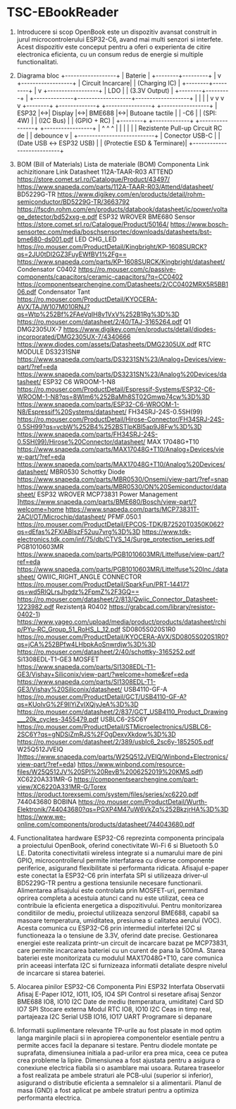 # TSC-EBookReader
1. Introducere si scop
OpenBook este un dispozitiv avansat construit in jurul microcontrolerului ESP32-C6, avand mai multi senzori si interfete. Acest dispozitiv este conceput pentru a oferi o experienta de citire electronica eficienta, cu un consum redus de energie si multiple functionalitati.

2. Diagrama bloc
           +------------------+
           |     Baterie       |
           +--------+---------+
                    |
                    v
           +------------------+
           |   Circuit Incarcare|
           | (Charging IC)      |
           +--------+---------+
                    |
                    v
           +------------------+
           |       LDO        |
           |   (3.3V Output)  |
           +--------+---------+
                    |
    +--------------+-------------------+-------------------+
    |              |                   |                   |
    v              v                   v                   v
+--------+   +-------------+   +----------------+   +-----------------+
| ESP32  |<->|    Display   |<->|    BME688      |<->|  Butoane tactile |
|  -C6   |   |   (SPI: 4W)  |   |   (I2C Bus)    |   | (GPIO + RC)      |
+--------+   +-------------+   +----------------+   +-----------------+
     |               ^                 ^                     ^
     |               |                 |                     |
     |               |           Rezistente Pull-up      Circuit RC de 
     |               |                                      debounce
     v               |
+---------------------------+
|     Conector USB-C        |
| (Date USB ↔ ESP32 USB)    |
| (Protectie ESD & Terminare)|
+---------------------------+
   
3. BOM (Bill of Materials)
Lista de materiale (BOM)
Componenta	Link achizitionare	Link Datasheet
112A-TAAR-R03 ATTEND	https://store.comet.srl.ro/Catalogue/Product/43497/	https://www.snapeda.com/parts/112A-TAAR-R03/Attend/datasheet/
BD5229G-TR	https://www.digikey.com/en/products/detail/rohm-semiconductor/BD5229G-TR/3663792	https://fscdn.rohm.com/en/products/databook/datasheet/ic/power/voltage_detector/bd52xxg-e.pdf
ESP32 WROVER BME680 Sensor	https://store.comet.srl.ro/Catalogue/Product/50164/	https://www.bosch-sensortec.com/media/boschsensortec/downloads/datasheets/bst-bme680-ds001.pdf
LED CHG_LED	https://ro.mouser.com/ProductDetail/Kingbright/KP-1608SURCK?qs=2JU0tDl2GZ3FuyEWfBV1%2Fg==	https://www.snapeda.com/parts/KP-1608SURCK/Kingbright/datasheet/
Condensator C0402	https://ro.mouser.com/c/passive-components/capacitors/ceramic-capacitors/?q=CC0402	https://componentsearchengine.com/Datasheets/2/CC0402MRX5R5BB106.pdf
Condensator Tant	https://ro.mouser.com/ProductDetail/KYOCERA-AVX/TAJW107M010RNJ?qs=Wtp%252Bf%2FAeVqIH8v1VxV%252B1Rg%3D%3D	https://ro.mouser.com/datasheet/2/40/TAJ-3165264.pdf
Q1 DMG2305UX-7	https://www.digikey.com/en/products/detail/diodes-incorporated/DMG2305UX-7/4340666	https://www.diodes.com/assets/Datasheets/DMG2305UX.pdf
RTC MODULE DS3231SN#	https://www.snapeda.com/parts/DS3231SN%23/Analog+Devices/view-part/?ref=eda	https://www.snapeda.com/parts/DS3231SN%23/Analog%20Devices/datasheet/
ESP32 C6 WROOM-1-N8	https://ro.mouser.com/ProductDetail/Espressif-Systems/ESP32-C6-WROOM-1-N8?qs=8Wlm6%252BaMh8ST02Gmwp74cw%3D%3D	https://www.snapeda.com/parts/ESP32-C6-WROOM-1-N8/Espressif%20Systems/datasheet/
FH34SRJ-24S-0.5SH(99)	https://ro.mouser.com/ProductDetail/Hirose-Connector/FH34SRJ-24S-0.5SH99?qs=vcbW%252B4%252BSTIpKBl5ap9J8Fw%3D%3D	https://www.snapeda.com/parts/FH34SRJ-24S-0.5SH(99)/Hirose%20Connector/datasheet/
MAX 17048G+T10	https://www.snapeda.com/parts/MAX17048G+T10/Analog+Devices/view-part/?ref=eda	https://www.snapeda.com/parts/MAX17048G+T10/Analog%20Devices/datasheet/
MBR0530 Schottky Diode	https://www.snapeda.com/parts/MBR0530/Onsemi/view-part/?ref=snap	https://www.snapeda.com/parts/MBR0530/ON%20Semiconductor/datasheet/
ESP32 WROVER MCP73831 Power Management	]https://www.snapeda.com/parts/BME680/Bosch/view-part/?welcome=home	https://www.snapeda.com/parts/MCP73831T-2ACI/OT/Microchip/datasheet/
PFMF.050.1	https://ro.mouser.com/ProductDetail/EPCOS-TDK/B72520T0350K062?qs=dEfas%2FXlABIszF52uu7vrg%3D%3D	https://www.tdk-electronics.tdk.com/inf/75/db/CTVS_14/Surge_protection_series.pdf
PGB1010603MR	https://www.snapeda.com/parts/PGB1010603MR/Littelfuse/view-part/?ref=eda	https://www.snapeda.com/parts/PGB1010603MR/Littelfuse%20Inc./datasheet/
QWIIC_RIGHT_ANGLE CONNECTOR	https://ro.mouser.com/ProductDetail/SparkFun/PRT-14417?qs=wd5RIQLrsJhgdz%2FpmZ%2F3GQ==	https://ro.mouser.com/datasheet/2/813/Qwiic_Connector_Datasheet-1223982.pdf
Rezistență R0402	https://grabcad.com/library/resistor-0402-1)	https://www.yageo.com/upload/media/product/products/datasheet/rchip/PYu-RC_Group_51_RoHS_L_12.pdf
SD0805S020S1R0	https://ro.mouser.com/ProductDetail/KYOCERA-AVX/SD0805S020S1R0?qs=jCA%252BPfw4LHbpkAoSnwrdjw%3D%3D	https://ro.mouser.com/datasheet/2/40/schottky-3165252.pdf
Si1308EDL-T1-GE3 MOSFET	https://www.snapeda.com/parts/SI1308EDL-T1-GE3/Vishay+Siliconix/view-part/?welcome=home&ref=eda	https://www.snapeda.com/parts/SI1308EDL-T1-GE3/Vishay%20Siliconix/datasheet/
USB4110-GF-A	https://ro.mouser.com/ProductDetail/GCT/USB4110-GF-A?qs=KUoIvG%2F9IlYiZvIXQjyJeA%3D%3D	https://ro.mouser.com/datasheet/2/837/GCT_USB4110_Product_Drawing___20k_cycles-3455479.pdf
USBLC6-2SC6Y	https://ro.mouser.com/ProductDetail/STMicroelectronics/USBLC6-2SC6Y?qs=gNDSiZmRJS%2FOgDexvXkdow%3D%3D	https://ro.mouser.com/datasheet/2/389/usblc6_2sc6y-1852505.pdf
W25Q512JVEIQ	]https://www.snapeda.com/parts/W25Q512JVEIQ/Winbond+Electronics/view-part/?ref=eda)	https://www.winbond.com/resource-files/W25Q512JV%20SPI%20RevB%2006252019%20KMS.pdf)
XC6220A331MR-G	https://componentsearchengine.com/part-view/XC6220A331MR-G/Torex	https://product.torexsemi.com/system/files/series/xc6220.pdf
744043680 BOBINA	https://ro.mouser.com/ProductDetail/Wurth-Elektronik/744043680?qs=PGXP4M47uW6VkZq%252BkzjrHA%3D%3D	https://www.we-online.com/components/products/datasheet/744043680.pdf
   
4. Functionalitatea hardware
ESP32-C6 reprezinta componenta principala a proiectului OpenBook, oferind conectivitate Wi-Fi 6 si Bluetooth 5.0 LE. Datorita conectivitatii wireless integrate si a numarului mare de pini GPIO, microcontrollerul permite interfatarea cu diverse componente periferice, asigurand flexibilitate si performanta ridicata.
Afisajul e-paper este conectat la ESP32-C6 prin interfata SPI si utilizeaza driver-ul BD5229G-TR pentru a gestiona tensiunile necesare functionarii. Alimentarea afisajului este controlata prin MOSFET-uri, permitand oprirea completa a acestuia atunci cand nu este utilizat, ceea ce contribuie la eficienta energetica a dispozitivului.
Pentru monitorizarea conditiilor de mediu, proiectul utilizeaza senzorul BME688, capabil sa masoare temperatura, umiditatea, presiunea si calitatea aerului (VOC). Acesta comunica cu ESP32-C6 prin intermediul interfetei I2C si functioneaza la o tensiune de 3.3V, oferind date precise.
Gestionarea energiei este realizata printr-un circuit de incarcare bazat pe MCP73831, care permite incarcarea bateriei cu un curent de pana la 500mA. Starea bateriei este monitorizata cu modulul MAX17048G+T10, care comunica prin aceeasi interfata I2C si furnizeaza informatii detaliate despre nivelul de incarcare si starea bateriei.

5. Alocarea pinilor ESP32-C6
Componenta	Pini ESP32	Interfata	Observatii
Afisaj E-Paper	IO12, IO11, IO5, IO4	SPI	Control si resetare afisaj
Senzor BME688	IO8, IO10	I2C	Date de mediu (temperatura, umiditate)
Card SD	IO7	SPI	Stocare externa
Modul RTC	IO8, IO10	I2C	Ceas in timp real, partajeaza I2C
Serial USB	IO16, IO17	UART	Programare si depanare

6. Informatii suplimentare relevante
TP-urile au fost plasate in mod optim langa marginile placii si in apropierea componentelor esentiale pentru a permite acces facil la depanare si testare.
Pentru diodele montate pe suprafata, dimensiunea initiala a pad-urilor era prea mica, ceea ce putea crea probleme la lipire. Dimensiunea a fost ajustata pentru a asigura o conexiune electrica fiabila si o asamblare mai usoara.
Rutarea traseelor a fost realizata pe ambele straturi ale PCB-ului (superior si inferior), asigurand o distributie eficienta a semnalelor si a alimentarii. Planul de masa (GND) a fost aplicat pe ambele straturi pentru a optimiza performanta electrica.
